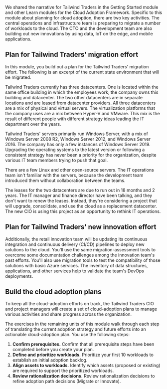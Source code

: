 We shared the narrative for Tailwind Traders in the Getting Started module and other Learn modules for the Cloud Adoption Framework. Specific to this module about planning for cloud adoption, there are two key activities. The central operations and infrastructure team is preparing to migrate a number of workloads to the cloud. The CTO and the development team are also building out new innovations by using data, IoT on the edge, and mobile applications.

## Plan for Tailwind Traders' migration effort

In this module, you build out a plan for the Tailwind Traders' migration effort. The following is an excerpt of the current state environment that will be migrated.

Tailwind Traders currently has three datacenters. One is located within the same office building in which the employees work; the company owns this building and datacenter. The two other datacenters are in separate locations and are leased from datacenter providers. All three datacenters are a mix of physical and virtual servers. The virtualization platforms that the company uses are a mix between Hyper-V and VMware. This mix is the result of different people with different strategy ideas leading the IT department over the years.

Tailwind Traders' servers primarily run Windows Server, with a mix of Windows Server 2008 R2, Windows Server 2012, and Windows Server 2016. The company has only a few instances of Windows Server 2019. Upgrading the operating systems to the latest version or following a consistent strategy has never been a priority for the organization, despite various IT team members trying to push that goal.

There are a few Linux and other open-source servers. The IT operations team isn't familiar with the servers, because the development team introduced them without collaboration between the teams.

The leases for the two datacenters are due to run out in 18 months and 2 years. The IT manager and finance director have been talking, and they don't want to renew the leases. Instead, they're considering a project that will upgrade, consolidate, and use the cloud as a replacement datacenter. The new CIO is using this project as an opportunity to rethink IT operations.

## Plan for Tailwind Traders' new innovation effort

Additionally, the retail innovation team will be updating its continuous integration and continuous delivery (CI/CD) pipelines to deploy new solutions to the cloud. You'll use the same migration-assessment tools to overcome some documentation challenges among the innovation team's past efforts. You'll also use migration tools to test the compatibility of those solutions with basic Azure services. The inventory of data structures, applications, and other services help to validate the team's DevOps deployments.

## Build the cloud adoption plans

To keep all the cloud-adoption efforts on track, the Tailwind Traders CIO and project managers will create a set of cloud-adoption plans to manage various activities and share progress across the organization.

The exercises in the remaining units of this module walk through each step of translating the current adoption strategy and future efforts into an actionable cloud-adoption plan. You use the following steps:

1. **Confirm prerequisites.** Confirm that all prerequisite steps have been completed before you create your plan.
2. **Define and prioritize workloads.** Prioritize your first 10 workloads to establish an initial adoption backlog.
3. **Align assets to workloads.** Identify which assets (proposed or existing) are required to support the prioritized workloads.
4. **Review rationalization decisions.** Review rationalization decisions to refine adoption path decisions (Migrate or Innovate).